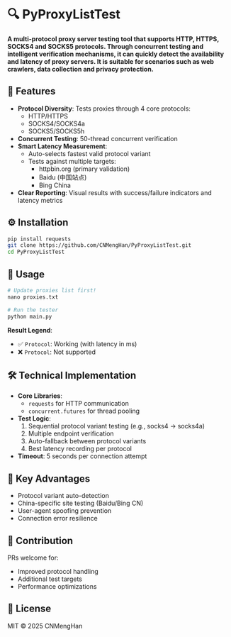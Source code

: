 # 🔍 PyProxyListTest

**A multi-protocol proxy server testing tool that supports HTTP, HTTPS, SOCKS4 and SOCKS5 protocols. Through concurrent testing and intelligent verification mechanisms, it can quickly detect the availability and latency of proxy servers. It is suitable for scenarios such as web crawlers, data collection and privacy protection.**

## 🚀 Features
- **Protocol Diversity**: Tests proxies through 4 core protocols:
  - HTTP/HTTPS 
  - SOCKS4/SOCKS4a
  - SOCKS5/SOCKS5h
- **Concurrent Testing**: 50-thread concurrent verification
- **Smart Latency Measurement**: 
  - Auto-selects fastest valid protocol variant
  - Tests against multiple targets:
    - httpbin.org (primary validation)
    - Baidu (中国站点)
    - Bing China
- **Clear Reporting**: Visual results with success/failure indicators and latency metrics

## ⚙️ Installation
```bash
pip install requests
git clone https://github.com/CNMengHan/PyProxyListTest.git
cd PyProxyListTest
```

## 🧮 Usage
```python
# Update proxies list first!
nano proxies.txt

# Run the tester
python main.py
```

**Result Legend**:
- ✅ `Protocol`: Working (with latency in ms)
- ❌ `Protocol`: Not supported

## 🛠 Technical Implementation
- **Core Libraries**:
  - `requests` for HTTP communication
  - `concurrent.futures` for thread pooling
- **Test Logic**:
  1. Sequential protocol variant testing (e.g., socks4 -> socks4a)
  2. Multiple endpoint verification
  3. Auto-fallback between protocol variants
  4. Best latency recording per protocol
- **Timeout**: 5 seconds per connection attempt

## 🌟 Key Advantages
- Protocol variant auto-detection
- China-specific site testing (Baidu/Bing CN)
- User-agent spoofing prevention
- Connection error resilience

## 🤝 Contribution
PRs welcome for:
- Improved protocol handling
- Additional test targets
- Performance optimizations

## 📜 License
MIT © 2025 CNMengHan
